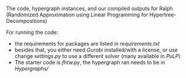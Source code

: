 The code, hypergraph instances, and our compiled outputs for Ralph (Randomized Approximation using Linear Programming for Hypertree-Decompositions)

For running the code:
- the requirements for packages are listed in _requirements.txt_
- besides that, you either need _Gurobi_ installed/with a license, or use change _settings.py_ to use a different solver (many available in _PuLP_)
- The starter code is _fhtw.py_, the hypergraph ran needs to be in _Hypergraphs/_
